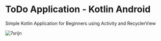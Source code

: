 
# ToDo Application - Kotlin Android 

Simple Kotlin Application for Beginners using Activity and RecyclerView

![7srijn](https://github.com/deepfuriya/toDoList/assets/79759607/f265bbd2-8419-4c69-b67d-fcf99ad2fe56)





